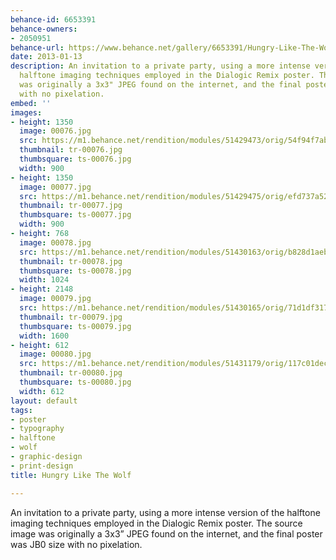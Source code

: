 ```yaml
---
behance-id: 6653391
behance-owners:
- 2050951
behance-url: https://www.behance.net/gallery/6653391/Hungry-Like-The-Wolf
date: 2013-01-13
description: An invitation to a private party, using a more intense version of the
  halftone imaging techniques employed in the Dialogic Remix poster. The source image
  was originally a 3x3" JPEG found on the internet, and the final poster was JB0 size
  with no pixelation.
embed: ''
images:
- height: 1350
  image: 00076.jpg
  src: https://m1.behance.net/rendition/modules/51429473/orig/54f94f7ab402712a87c98d02d20aac36.jpg
  thumbnail: tr-00076.jpg
  thumbsquare: ts-00076.jpg
  width: 900
- height: 1350
  image: 00077.jpg
  src: https://m1.behance.net/rendition/modules/51429475/orig/efd737a5286740b9b123f3846d344da4.jpg
  thumbnail: tr-00077.jpg
  thumbsquare: ts-00077.jpg
  width: 900
- height: 768
  image: 00078.jpg
  src: https://m1.behance.net/rendition/modules/51430163/orig/b828d1aebf042b3203a4f297bcd397fc.jpg
  thumbnail: tr-00078.jpg
  thumbsquare: ts-00078.jpg
  width: 1024
- height: 2148
  image: 00079.jpg
  src: https://m1.behance.net/rendition/modules/51430165/orig/71d1df317ffab91e80ef1ccbc1216b98.jpg
  thumbnail: tr-00079.jpg
  thumbsquare: ts-00079.jpg
  width: 1600
- height: 612
  image: 00080.jpg
  src: https://m1.behance.net/rendition/modules/51431179/orig/117c01dec9b3a9a6fb8cbed047e110bc.jpg
  thumbnail: tr-00080.jpg
  thumbsquare: ts-00080.jpg
  width: 612
layout: default
tags:
- poster
- typography
- halftone
- wolf
- graphic-design
- print-design
title: Hungry Like The Wolf

---
```


An invitation to a private party, using a more intense version of the halftone imaging techniques employed in the Dialogic Remix poster. The source image was originally a 3x3&#8221; JPEG found on the internet, and the final poster was JB0 size with no pixelation.
